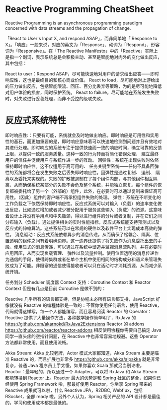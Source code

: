 # Reactive Programming CheatSheet

Reactive Programming is an asynchronous programming paradigm concerned with data streams and the propagation of change.

「React to User's Input X, and respond ASAP」，而非简单地「 Response to X」。「响应」一般来说，对应的英文为「Response」、动词为「Respond」、形容词为「Responsive」。在「The Reactive Manifesto」中的「Reactive」实际上是指一个副词，表示系统总是会积极主动、甚至是智能地对内外的变化做出反应，其中包括：

React to user：Respond ASAP，尽可能快速地对用户的请求给出应答——即时响应性，这也是最终目的和核心商业价值。
React to load，尽可能地对上游给出的压力做出反应，包括智能限流、回压、百分比丢弃等策略，为的是尽可能地降低对用户体验的损害，同时保护系统。
React to failure，尽可能地在系统发生失败时，对失败进行妥善处理，而非不受控的级联失败。

# 反应式系统特性

即时响应性:：只要有可能，系统就会及时地做出响应。即时响应是可用性和实用性的基石，而更加重要的是，即时响应意味着可以快速地检测到问题并且有效地对其进行处理。即时响应的系统专注于提供快速而一致的响应时间，确立可靠的反馈上限，以提供一致的服务质量。这种一致的行为转而将简化错误处理、 建立最终用户的信任并促使用户与系统作进一步的互动。
回弹性：系统在出现失败时依然保持即时响应性。这不仅适用于高可用的、 任务关键型系统——任何不具备回弹性的系统都将会在发生失败之后丢失即时响应性。回弹性是通过复制、 遏制、 隔离以及委托来实现的。失败的扩散被遏制在了每个组件内部，与其他组件相互隔离，从而确保系统某部分的失败不会危及整个系统，并能独立恢复。每个组件的恢复都被委托给了另一个（外部的）组件，此外，在必要时可以通过复制来保证高可用性。（因此）组件的客户端不再承担组件失败的处理。
弹性：系统在不断变化的工作负载之下依然保持即时响应性。反应式系统可以对输入（负载）的速率变化做出反应，比如通过增加或者减少被分配用于服务这些输入（负载）的资源。这意味着设计上并没有争用点和中央瓶颈，得以进行组件的分片或者复制，并在它们之间分布输入（负载）。通过提供相关的实时性能指标，反应式系统能支持预测式以及反应式的伸缩算法。这些系统可以在常规的硬件以及软件平台上实现成本高效的弹性。
消息驱动：反应式系统依赖异步的消息传递，从而确保了松耦合、隔离、位置透明的组件之间有着明确边界。这一边界还提供了将失败作为消息委托出去的手段。使用显式的消息传递，可以通过在系统中塑造并监视消息流队列，并在必要时应用回压，从而实现负载管理、 弹性以及流量控制。使用位置透明的消息传递作为通信的手段，使得跨集群或者在单个主机中使用相同的结构成分和语义来管理失败成为了可能。非阻塞的通信使得接收者可以只在活动时才消耗资源，从而减少系统开销。

任务划分
Scheduler 调度器
Context 支持：Coroutine Context 和 Reactor Context
但是有几点是目前 Coroutine 是做不到的：

Reactive 几乎所有的语言都支持，但是协程未必所有语言都支持，JavaScript 好像就没有
Reactive 的编程体验是一致的：不管你使用任何语言，使用 Reactive，代码就得这样写，每一个人都能编写，而且容易阅读
Reactor 的 Operator：Reactive 提供了大量操作方法，各种数学操作简单明了，RxJava 的 https://github.com/akarnokd/RxJava2Extensions Reactor 的 addons https://github.com/reactor/reactor-addons 相反使用协程你需要自己搞定 Java 同学一直头疼的空指针问题，在 Reactive 中也非常容易地规避。这些 Operator 方法都非常使用，而且使用流畅。

Akka Stream: Akka 比较老牌，Actor 模式大家都知道，Akka Stream 主要是瞄准 Reactive 的，而且扩展也非常多 https://github.com/akka/alpakka 就是非常复杂，普通 Java 程序员上手太慢，如果你喜欢 Scala 那就另当别论啦。
Reactor：最年轻的，所以通过一个 Adapter，可以将 RxJava 和 Akka Stream 都能转换到 Reactor 上。Reactor 最大的优势是和 Spring 社区的整合，如果你已经使用 Spring Framework 啦，那最好使用 Reactor，你坐享 Spring 带来的 Reactive 成果就可以啦，什么 Reactive JPA，R2DBC, Webflux，包括 RSocket，全部 ready 啦。另外个人认为，Spring 相关产品的 API 设计都是最佳的，学习和使用成本都是最低的。
